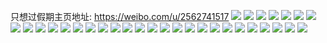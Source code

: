 只想过假期主页地址: https://weibo.com/u/2562741517 
![](https://wx4.sinaimg.cn/mw2000/98c0550dgy1h8vb6py1fwj21sg1sgb29.jpg) 
![](https://wx4.sinaimg.cn/mw2000/98c0550dgy1h8vb6nb123j21fr25nnpd.jpg) 
![](https://wx4.sinaimg.cn/mw2000/98c0550dgy1h8vb6rbirxj21la2tsb29.jpg) 
![](https://wx4.sinaimg.cn/mw2000/98c0550dgy1h8vb6tsmdyj21ki2cs1kx.jpg) 
![](https://wx4.sinaimg.cn/mw2000/98c0550dgy1h8vb6t15imj21la2tse81.jpg) 
![](https://wx4.sinaimg.cn/mw2000/98c0550dgy1h8ea9c7dd8j21sc2dsu0x.jpg) 
![](https://wx4.sinaimg.cn/mw2000/98c0550dgy1h8ea98nwtxj22c0340kjm.jpg) 
![](https://wx4.sinaimg.cn/mw2000/98c0550dgy1h8ea99v5gnj22c03401ky.jpg) 
![](https://wx4.sinaimg.cn/mw2000/98c0550dgy1h8ea9azqd1j22c033xx6p.jpg) 
![](https://wx4.sinaimg.cn/mw2000/98c0550dgy1h5b0ng1ot4j22c02bz7wh.jpg) 
![](https://wx4.sinaimg.cn/mw2000/98c0550dgy1h5b0nikdkbj22c02c07wi.jpg) 
![](https://wx4.sinaimg.cn/mw2000/98c0550dgy1h5b0nk4uzgj22282284qp.jpg) 
![](https://wx4.sinaimg.cn/mw2000/98c0550dgy1h5b0nmg2y9j22c02c0u0x.jpg) 
![](https://wx4.sinaimg.cn/mw2000/98c0550dgy1h5b0noqzk1j22c02c07wi.jpg) 
![](https://wx4.sinaimg.cn/mw2000/98c0550dgy1h5b0nrjv1wj22c02c0b2a.jpg) 
![](https://wx4.sinaimg.cn/mw2000/98c0550dgy1h5b0nyfollj235s23uqv6.jpg) 
![](https://wx4.sinaimg.cn/mw2000/98c0550dgy1h5b0o1vqayj223u35s7wj.jpg) 
![](https://wx4.sinaimg.cn/mw2000/98c0550dgy1h5b0ne3xr5j21tz2r04qq.jpg) 
![](https://wx4.sinaimg.cn/mw2000/98c0550dgy1h5b0nuy2tzj21sc2dsb2a.jpg) 
![](https://wx4.sinaimg.cn/mw2000/98c0550dgy1h5b0og4p41j24tc37kx6t.jpg) 
![](https://wx4.sinaimg.cn/mw2000/98c0550dgy1h5b0okrqvij21rw2d7e81.jpg) 
![](https://wx4.sinaimg.cn/mw2000/98c0550dly1h47zvvysjtj223u35snpg.jpg) 
![](https://wx4.sinaimg.cn/mw2000/98c0550dly1h47zx4p01vj22c033z4qu.jpg) 
![](https://wx4.sinaimg.cn/mw2000/98c0550dly1h47zwe60kcj21sg2oo4qr.jpg) 
![](https://wx4.sinaimg.cn/mw2000/98c0550dly1h47zxt9e1sj22c033z4qu.jpg) 
![](https://wx4.sinaimg.cn/mw2000/98c0550dly1h47zynpjgnj22c03404qt.jpg) 
![](https://wx4.sinaimg.cn/mw2000/98c0550dly1h47zyx8m8uj21p729mnpe.jpg) 
![](https://wx4.sinaimg.cn/mw2000/98c0550dly1h47zz86jdwj21sc2dsx6q.jpg) 
![](https://wx4.sinaimg.cn/mw2000/98c0550dgy1h43zusc9bdj21sc2dsnpd.jpg) 
![](https://wx4.sinaimg.cn/mw2000/98c0550dgy1h43zuxfiqxj22c0340b2d.jpg) 
![](https://wx4.sinaimg.cn/mw2000/98c0550dgy1h43zv0fd8dj21sc1scb2a.jpg) 
